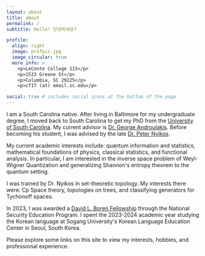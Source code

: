 ```yaml
---
layout: about
title: about
permalink: /
subtitle: Hello! 안녕하세요?

profile:
  align: right
  image: profpic.jpg
  image_circular: true
  more_info: >
    <p>LeConte College 115</p>
    <p>1523 Greene St</p>
    <p>Columbia, SC 29225</p>
    <p>cf17 (at) email.sc.edu</p>

social: true # includes social icons at the bottom of the page
---
```

I am a South Carolina native. After living in Baltimore for my undergraduate
degree, I moved back to South Carolina to get my PhD from the <a
href='https://sc.edu'>University of
South Carolina</a>. My current advisor is <a
href='https://people.math.sc.edu/androula/'>Dr. George Androulakis</a>. Before
becoming his student, I was advised by the late <a
href='https://people.math.sc.edu/nyikos/'>Dr. Peter Nyikos</a>. 

My current academic interests include: quantum information and statistics,
mathematical foundations of physics, classical statistics, and functional
analysis. In particular, I am interested in the inverse space
problem of Weyl-Wigner Quantization and generalizing Shannon's entropy theorem
to the quantum setting.

I was trained by Dr. Nyikos in set-theoretic topology. My interests there were:
Cp Space theory, topologies on trees, and classifying generators for Tychonoff
spaces. 

In 2023, I was awarded a <a href="https://www.borenawards.org/">David L. Boren Fellowship</a> through the National
Security Education Program. I spent the 2023-2024 academic year studying the
Korean language at Sogang University's Korean Language Education Center in
Seoul, South Korea. 

Please explore some links on this site to view my interests, hobbies, and
professional experience.
